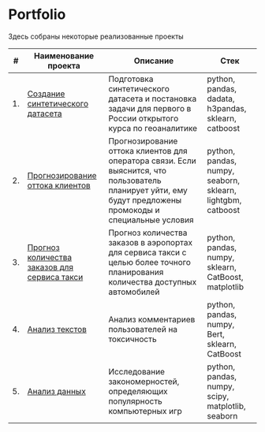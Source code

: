 # Portfolio

Здесь собраны некоторые реализованные проекты

| #    | Наименование проекта                | Описание                                                     | Стек                                                         |
| ---- | ------------------------------------------------------------ | ------------------------------------------------------------ | ------------------------------------------------------------ |
| 1.   | [Создание синтетического датасета](https://github.com/KseniaKar/Portfolio/tree/main/telecom) | Подготовка синтетического датасета и постановка задачи для первого в России открытого курса по геоаналитике| python, pandas, dadata, h3pandas, sklearn, catboost |
| 2.   | [Прогнозирование оттока клиентов](https://github.com/KseniaKar/Portfolio/tree/main/telecom) | Прогнозирование оттока клиентов для оператора связи. Если выяснится, что пользователь планирует уйти, ему будут предложены промокоды и специальные условия | python, pandas, numpy, seaborn, sklearn, lightgbm, catboost |
| 3.   | [Прогноз количества заказов для сервиса такси](https://github.com/KseniaKar/Portfolio/tree/main/time_series) | Прогноз количества заказов в аэропортах <br/>для сервиса такси с целью более точного планирования количества доступных <br/>автомобилей | python, pandas, numpy, sklearn, CatBoost, matplotlib |
| 4.   | [Анализ текстов](https://github.com/KseniaKar/Portfolio/tree/main/bert) | Анализ комментариев пользователей на токсичность             | python, pandas, numpy, Bert, sklearn, CatBoost |
| 5.   | [Анализ данных](https://github.com/KseniaKar/Portfolio/tree/main/games) | Исследование закономерностей, определяющих популярность компьютерных игр           | python, pandas, numpy, scipy, matplotlib, seaborn |
